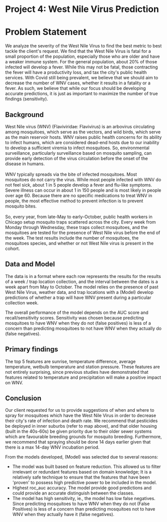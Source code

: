 # Project 4: West Nile Virus Prediction

# Problem Statement
We analyze the severity of the West Nile Virus to find the best metric to best tackle the client's request. We find that the West Nile Virus is fatal for a small proportion of the population, especially those who are older and have a weaker immune system. For the general population, about 20% of those infected will develop a fever. While this may not be fatal, those contracting the fever will have a productivity loss, and tax the city's public health services. With Covid still being prevalent, we believe that we should aim to decrease the number of WNV cases, whether it results in a fatality or a fever. As such, we believe that while our focus should be developing accurate predictions, it is just as important to maximize the number of true findings (sensitivity). 


## Background
West Nile virus (WNV) (Flaviviridae: Flavivirus) is an arbovirus circulating among mosquitoes, which serve as the vectors, and wild birds, which serve as the main reservoir hosts. WNV raises public health concerns for its ability to infect humans, which are considered dead-end hosts due to our inability to develop a sufficient viremia to infect mosquitoes. So, environmental surveillance, particularly surveillance based on mosquito sampling, can provide early detection of the virus circulation before the onset of the disease in humans.  
<br> WNV typically spreads via the bite of infected mosquitoes. Most mosquitoes do not carry the virus. While most people infected with WNV do not feel sick, about 1 in 5 people develop a fever and flu-like symptoms. Severe illness can occur in about 1 in 150 people and is most likely in people over age 60. Because there are no specific medications to treat WNV in people, the most effective method to prevent infection is to prevent mosquito bites. 
<br>
<br> So, every year, from late-May to early-October, public health workers in Chicago setup mosquito traps scattered across the city. Every week from Monday through Wednesday, these traps collect mosquitoes, and the mosquitoes are tested for the presence of West Nile virus before the end of the week. The test results include the number of mosquitoes, the mosquitoes species, and whether or not West Nile virus is present in the cohort. 

## Data and Model
The data is in a format where each row represents the results for the results of a week / trap location collection, and the interval between the dates is a week apart from May to October. The model relies on the presence of past West Nile Virus, weather data, and trap locations with a (Model) develop predictions of whether a trap will have WNV present during a particular collection week. 

The overall performance of the model depends on the AUC score and recall/sensitivity scores. Sensitivity was chosen because predicting mosquitoes to have WNV when they do not (false positives) is less of a concern than predicting mosquitoes to not have WNV when they actually do (false negatives). 


## Primary findings
The top 5 features are sunrise, temperature difference, average temperature, wetbulb temperature and station pressure. These features are not entirely surprising, since previous studies have demonstrated that features related to temperature and precipitation will make a positive impact on WNV. 


## Conclusion
Our client requested for us to provide suggestions of when and where to spray for mosquitoes which have the West Nile Virus in order to decrease their city's rate of infection and death rate. We recommend that pesticides be deployed in inner suburbs (refer to map above), and that older housing (built in the 40s-60s) be given priority due to their older sewer systems which are favourable breeding grounds for mosquito breeding. Furthermore, we recommend that spraying should be done 14 days earlier given that there is a max 14-day WNV incubation period. 

From the models developed, (Model) was selected due to several reasons:
* The model was built based on feature reduction. This allowed us to filter irrelevant or redundant features based on domain knowledge; It is a relatively safe technique to ensure that the features that have been 'proven' to possess high predictive power to be included in the model. 
* Highest roc_auc accuracy.  The model provide good predictions and could provide an accurate distinguish between the classes. 
* The model has high sensitivity, ie., the model has low false negatives. Since predicting mosquitoes to have WNV when they do not (False Positives) is less of a concern than predicting mosquitoes not to have WNV when they actually have it (false negatives). 


